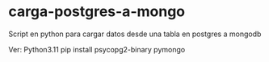 # carga-postgres-a-mongo
Script en python para cargar datos desde una tabla en postgres a mongodb

Ver: Python3.11
pip install psycopg2-binary pymongo
